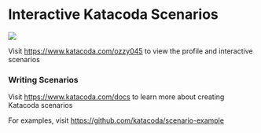 # Interactive Katacoda Scenarios

[![](http://shields.katacoda.com/katacoda/ozzy045/count.svg)](https://www.katacoda.com/ozzy045 "Get your profile on Katacoda.com")

Visit https://www.katacoda.com/ozzy045 to view the profile and interactive scenarios

### Writing Scenarios
Visit https://www.katacoda.com/docs to learn more about creating Katacoda scenarios

For examples, visit https://github.com/katacoda/scenario-example
